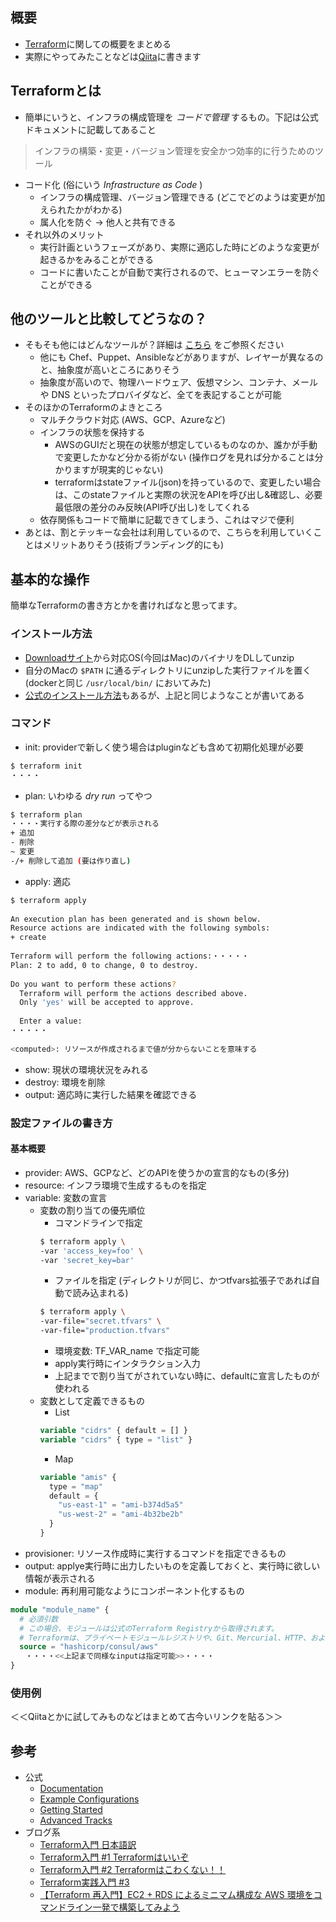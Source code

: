 ## 概要
* [Terraform](https://www.terraform.io/)に関しての概要をまとめる
* 実際にやってみたことなどは[Qiita](https://qiita.com/yumatsud)に書きます

## Terraformとは
* 簡単にいうと、インフラの構成管理を *コードで管理* するもの。下記は公式ドキュメントに記載してあること
> インフラの構築・変更・バージョン管理を安全かつ効率的に行うためのツール
* コード化 (俗にいう *Infrastructure as Code* )
  * インフラの構成管理、バージョン管理できる (どこでどのようは変更が加えられたかがわかる)
  * 属人化を防ぐ → 他人と共有できる
* それ以外のメリット
  * 実行計画というフェーズがあり、実際に適応した時にどのような変更が起きるかをみることができる
  * コードに書いたことが自動で実行されるので、ヒューマンエラーを防ぐことができる

## 他のツールと比較してどうなの？
* そもそも他にはどんなツールが？詳細は [こちら](https://www.terraform.io/intro/vs/index.html) をご参照ください
  * 他にも Chef、Puppet、Ansibleなどがありますが、レイヤーが異なるのと、抽象度が高いところにありそう
  * 抽象度が高いので、物理ハードウェア、仮想マシン、コンテナ、メールや DNS といったプロバイダなど、全てを表記することが可能
* そのほかのTerraformのよきところ
  * マルチクラウド対応 (AWS、GCP、Azureなど)
  * インフラの状態を保持する
    * AWSのGUIだと現在の状態が想定しているものなのか、誰かが手動で変更したかなど分かる術がない (操作ログを見れば分かることは分かりますが現実的じゃない)
    * terraformはstateファイル(json)を持っているので、変更したい場合は、このstateファイルと実際の状況をAPIを呼び出し&確認し、必要最低限の差分のみ反映(API呼び出し)をしてくれる
  * 依存関係もコードで簡単に記載できてしまう、これはマジで便利
* あとは、割とテッキーな会社は利用しているので、こちらを利用していくことはメリットありそう(技術ブランディング的にも)

## 基本的な操作
簡単なTerraformの書き方とかを書ければなと思ってます。

### インストール方法
* [Downloadサイト](https://www.terraform.io/downloads.html)から対応OS(今回はMac)のバイナリをDLしてunzip
* 自分のMacの `$PATH` に通るディレクトリにunzipした実行ファイルを置く (dockerと同じ `/usr/local/bin/` においてみた)
* [公式のインストール方法](https://learn.hashicorp.com/terraform/getting-started/install.html)もあるが、上記と同じようなことが書いてある

### コマンド
* init: providerで新しく使う場合はpluginなども含めて初期化処理が必要
```sh
$ terraform init
・・・・
```
* plan: いわゆる *dry run* ってやつ
```sh
$ terraform plan
・・・・実行する際の差分などが表示される
+ 追加
- 削除
~ 変更
-/+ 削除して追加 (要は作り直し)
```
* apply: 適応
```sh
$ terraform apply
 
An execution plan has been generated and is shown below.
Resource actions are indicated with the following symbols:
+ create
 
Terraform will perform the following actions:・・・・・
Plan: 2 to add, 0 to change, 0 to destroy.
 
Do you want to perform these actions?
  Terraform will perform the actions described above.
  Only 'yes' will be accepted to approve.
 
  Enter a value:
・・・・・
 
<computed>: リソースが作成されるまで値が分からないことを意味する
```
* show: 現状の環境状況をみれる
* destroy: 環境を削除
* output: 適応時に実行した結果を確認できる

### 設定ファイルの書き方
#### 基本概要
* provider: AWS、GCPなど、どのAPIを使うかの宣言的なもの(多分)
* resource: インフラ環境で生成するものを指定
* variable: 変数の宣言
  * 変数の割り当ての優先順位
    * コマンドラインで指定
    ```sh
    $ terraform apply \
    -var 'access_key=foo' \
    -var 'secret_key=bar'
    ```
    * ファイルを指定 (ディレクトリが同じ、かつtfvars拡張子であれば自動で読み込まれる)
    ```sh
    $ terraform apply \
    -var-file="secret.tfvars" \
    -var-file="production.tfvars"
    ```
    * 環境変数: TF_VAR_name で指定可能
    * apply実行時にインタラクション入力
    * 上記までで割り当てがされていない時に、defaultに宣言したものが使われる
  * 変数として定義できるもの
    * List
    ```terraform
    variable "cidrs" { default = [] }
    variable "cidrs" { type = "list" }
    ```
    * Map
    ```terraform
    variable "amis" {
      type = "map"
      default = {
        "us-east-1" = "ami-b374d5a5"
        "us-west-2" = "ami-4b32be2b"
      }
    }
    ```
* provisioner: リソース作成時に実行するコマンドを指定できるもの
* output: applye実行時に出力したいものを定義しておくと、実行時に欲しい情報が表示される
* module: 再利用可能なようにコンポーネント化するもの
```terraform
module "module_name" {
  # 必須引数
  # この場合、モジュールは公式のTerraform Registryから取得されます。
  # Terraformは、プライベートモジュールレジストリや、Git、Mercurial、HTTP、およびローカルファイルから直接、さまざまなソースからモジュールを取得可能
  source = "hashicorp/consul/aws"
　　・・・・<<上記まで同様なinputは指定可能>>・・・・
}
```

### 使用例
＜＜Qiitaとかに試してみものなどはまとめて古今いリンクを貼る＞＞

## 参考
* 公式
  * [Documentation](https://www.terraform.io/docs/index.html)
  * [Example Configurations](https://www.terraform.io/intro/examples/index.html)
  * [Getting Started](https://learn.hashicorp.com/terraform/getting-started/install)
  * [Advanced Tracks](https://learn.hashicorp.com/terraform/?track=aws#aws)
* ブログ系
  * [Terraform入門 日本語訳](https://qiita.com/zembutsu/items/84f5478701c5391df537)
  * [Terraform入門 #1 Terraformはいいぞ](http://www.mpon.me/entry/2017/07/07/194459)
  * [Terraform入門 #2 Terraformはこわくない！！](http://www.mpon.me/entry/2017/07/07/195135)
  * [Terraform実践入門 #3](http://www.mpon.me/entry/2017/11/10/070000)
  * [【Terraform 再入門】EC2 + RDS によるミニマム構成な AWS 環境をコマンドライン一発で構築してみよう](https://tech.recruit-mp.co.jp/infrastructure/post-10665/)
